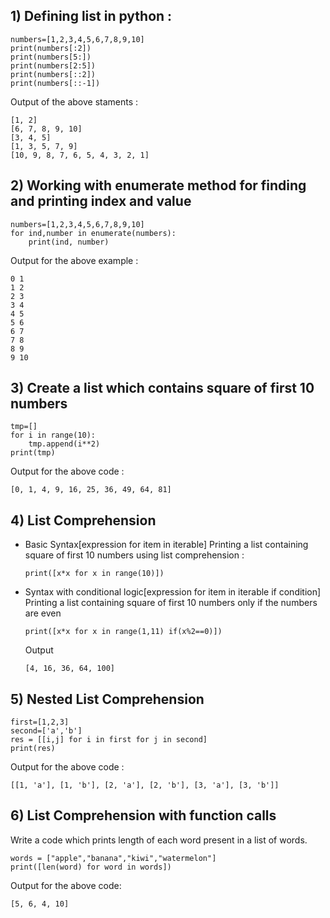 ## 1) Defining list in python :
```
numbers=[1,2,3,4,5,6,7,8,9,10]
print(numbers[:2])
print(numbers[5:])
print(numbers[2:5])
print(numbers[::2])
print(numbers[::-1])
```
Output of the above staments : 
```
[1, 2]
[6, 7, 8, 9, 10]
[3, 4, 5]
[1, 3, 5, 7, 9]
[10, 9, 8, 7, 6, 5, 4, 3, 2, 1]

```
## 2) Working with enumerate method for finding and printing index and value 
```
numbers=[1,2,3,4,5,6,7,8,9,10]
for ind,number in enumerate(numbers):
    print(ind, number)
```
Output for the above example :
```
0 1
1 2
2 3
3 4
4 5
5 6
6 7
7 8
8 9
9 10
```
## 3) Create a list which contains square of first 10 numbers
```
tmp=[]
for i in range(10):
    tmp.append(i**2)
print(tmp)
```
Output for the above code :
```
[0, 1, 4, 9, 16, 25, 36, 49, 64, 81]
```
## 4) List Comprehension
* Basic Syntax[expression for item in iterable]
  Printing a list containing square of first 10 numbers using list comprehension :
  ```
  print([x*x for x in range(10)])
  ```
* Syntax with conditional logic[expression for item in iterable if condition]
  Printing a list containing square of first 10 numbers only if the numbers are even
  ```
  print([x*x for x in range(1,11) if(x%2==0)])
  ```
  Output
  ```
  [4, 16, 36, 64, 100]
  ```
## 5) Nested List Comprehension
```
first=[1,2,3]
second=['a','b']
res = [[i,j] for i in first for j in second]
print(res)
```
Output for the above code :
```
[[1, 'a'], [1, 'b'], [2, 'a'], [2, 'b'], [3, 'a'], [3, 'b']]
```
## 6) List Comprehension with function calls

Write a code which prints length of each word present in a list of words.
```
words = ["apple","banana","kiwi","watermelon"]
print([len(word) for word in words])
```
Output for the above code:
```
[5, 6, 4, 10]
```
